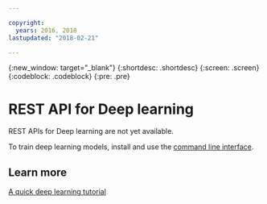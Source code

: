 ```yaml
---

copyright:
  years: 2016, 2018
lastupdated: "2018-02-21"

---
```

{:new_window: target="_blank"}
{:shortdesc: .shortdesc}
{:screen: .screen}
{:codeblock: .codeblock}
{:pre: .pre}

# REST API for Deep learning

REST APIs for Deep learning are not yet available.

To train deep learning models, install and use the [command line interface](ml_dlaas_environment.html).

## Learn more

[A quick deep learning tutorial](https://www.ibm.com/blogs/watson/2016/10/quick-deep-learning-tutorial/)
